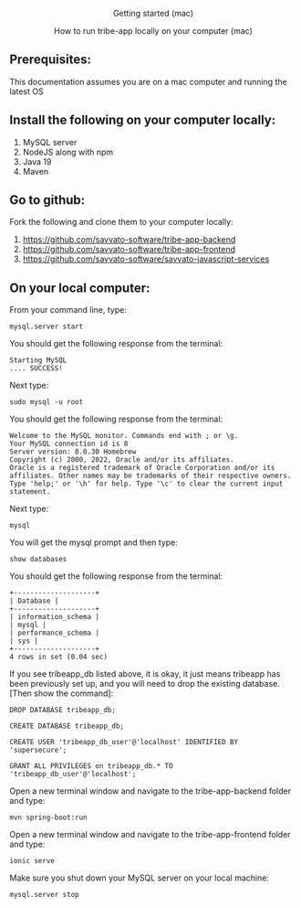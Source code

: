 
<p align="center">
    Getting started (mac)
</p>

<p align="center">
    How to run tribe-app locally on your computer (mac)
</p>

## Prerequisites:

This documentation assumes you are on a mac computer and running the latest OS

## Install the following on your computer locally:

1. MySQL server
2. NodeJS along with npm
3. Java 19
4. Maven

## Go to github:

Fork the following and clone them to your computer locally:

1. https://github.com/savvato-software/tribe-app-backend
2. https://github.com/savvato-software/tribe-app-frontend
3. https://github.com/savvato-software/savvato-javascript-services

## On your local computer:

From your command line, type:

    mysql.server start

You should get the following response from the terminal:

    Starting MySQL
    .... SUCCESS!

Next type:

    sudo mysql -u root

You should get the following response from the terminal:

    Welcome to the MySQL monitor. Commands end with ; or \g.
    Your MySQL connection id is 8
    Server version: 8.0.30 Homebrew
    Copyright (c) 2000, 2022, Oracle and/or its affiliates.
    Oracle is a registered trademark of Oracle Corporation and/or its affiliates. Other names may be trademarks of their respective owners.
    Type 'help;' or '\h' for help. Type '\c' to clear the current input statement.    
            
Next type:

    mysql

You will get the mysql prompt and then type:

    show databases

You should get the following response from the terminal:

    +--------------------+
    | Database |
    +--------------------+
    | information_schema |
    | mysql |
    | performance_schema |
    | sys |
    +--------------------+
    4 rows in set (0.04 sec)
                            
If you see tribeapp_db listed above, it is okay, it just means tribeapp has been previously set up, and you will need to drop the existing database. [Then show the command]:

    DROP DATABASE tribeapp_db;

    CREATE DATABASE tribeapp_db;

    CREATE USER 'tribeapp_db_user'@'localhost' IDENTIFIED BY 'supersecure';

    GRANT ALL PRIVILEGES on tribeapp_db.* TO 'tribeapp_db_user'@'localhost';

Open a new terminal window and navigate to the tribe-app-backend folder and type:

    mvn spring-boot:run

Open a new terminal window and navigate to the tribe-app-frontend folder and type:

    ionic serve
                     
Make sure you shut down your MySQL server on your local machine:

    mysql.server stop